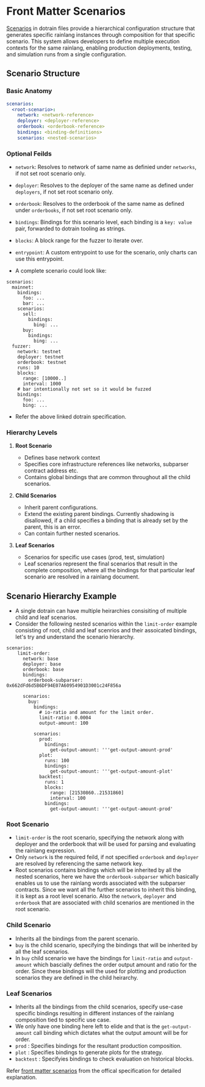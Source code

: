 # Front Matter Scenarios
[Scenarios](https://github.com/rainlanguage/specs/blob/main/ob-yaml.md#front-matter-scenarios) in dotrain files provide a hierarchical configuration structure that generates specific rainlang instances through composition for that specific scenario. This system allows developers to define multiple execution contexts for the same rainlang, enabling production deployments, testing, and simulation runs from a single configuration.

## Scenario Structure

### Basic Anatomy
```yaml
scenarios:
  <root-scenario>:
    network: <network-reference>
    deployer: <deployer-reference>
    orderbook: <orderbook-reference>
    bindings: <binding-definitions>
    scenarios: <nested-scenarios>
```
### Optional Feilds
- `network`: Resolves to network of same name as definied under `networks`, if not set root scenario only.
- `deployer`: Resolves to the deployer of the same name as defined under `deployers`, if not set root scenario only.
- `orderbook`: Resolves to the orderbook of the same name as defined under `orderbooks`, if not set root scenario only. 
- `bindings`: Bindings for this scenario level, each binding is a `key: value` pair, forwarded to dotrain tooling as strings.
-  `blocks`: A block range for the fuzzer to iterate over. 
- `entrypoint`: A custom entrypoint to use for the scenario, only charts can use this entrypoint.

- A complete scenario could look like:
```
scenarios:
  mainnet:
    bindings:
      foo: ...
      bar: ...
    scenarios:
      sell:
        bindings:
          bing: ...
      buy:
        bindings:
          bing: ...
  fuzzer:
    network: testnet
    deployer: testnet
    orderbook: testnet
    runs: 10
    blocks:
      range: [10000..]
      interval: 1000
    # bar intentionally not set so it would be fuzzed
    bindings:
      foo: ...
      bing: ...
```
- Refer the above linked dotrain specification. 
### Hierarchy Levels

1. **Root Scenario**
   - Defines base network context
   - Specifies core infrastructure references like networks, subparser contract address etc.
   - Contains global bindings that are common throughout all the child scenarios.

2. **Child Scenarios**
   - Inherit parent configurations.
   - Extend the existing parent bindings. Currently shadowing is disallowed, if a child specifies a binding that is already set by the parent, this is an error.
   - Can contain further nested scenarios.

3. **Leaf Scenarios**
   - Scenarios for specific use cases (prod, test, simulation)
   - Leaf scenarios represent the final scenarios that result in the complete composition, where all the bindings for that particular leaf scenario are resolved in a rainlang document.

## Scenario Hierarchy Example
- A single dotrain can have multiple heirarchies consisiting of multiple child and leaf scenarios.
- Consider the following nested scenarios within the `limit-order` example consisting of root, child and leaf scenrios and their assoicated bindings, let's try and understand the scenario hierarchy.
```
scenarios:
    limit-order:
      network: base
      deployer: base
      orderbook: base
      bindings:
        orderbook-subparser: 0x662dFd6d5B6DF94E07A60954901D3001c24F856a
        
      scenarios:
        buy:
          bindings:
            # io-ratio and amount for the limit order.
            limit-ratio: 0.0004
            output-amount: 100
            
          scenarios:
            prod:
              bindings:
                get-output-amount: '''get-output-amount-prod'
            plot:
              runs: 100
              bindings:
                get-output-amount: '''get-output-amount-plot'
            backtest:
              runs: 1
              blocks:
                range: [21530860..21531860]
                interval: 100
              bindings:
                get-output-amount: '''get-output-amount-prod'
```
### Root Scenario
- `limit-order` is the root scenario, specifying the network along with deployer and the orderbook that will be used for parsing and evaluating the rainlang expression.
- Only `network` is the required feild, if not specified `orderbook` and `deployer` are resolved by referencing the same network key.
- Root scenarios contains bindings which will be inherited by all the nested scenarios, here we have the `orderbook-subparser` which basically enables us to use the rainlang words associated with the subparser contracts. Since we want all the further scenarios to inherit this binding, it is kept as a root level scenario. Also the `network`, `deployer` and `orderbook` that are associated with child scenarios are mentioned in the root scenario.

### Child Scenario
- Inherits all the bindings from the parent scenario.
- `buy` is the child scenario, specifying the bindings that will be inherited by all the leaf scenarios.
- In `buy` child scenario we have the bindings for `limit-ratio` and `output-amount` which bascially defines the order output amount and ratio for the order. Since these bindings will the used for plotting and production scenarios they are defined in the child heirarchy.

### Leaf Scenarios
- Inherits all the bindings from the child scenarios, specify use-case specific bindings resulting in different instances of the rainlang composition tied to specific use case.
- We only have one binding here left to elide and that is the `get-output-amount` call binding which dictates what the output amount will be for order.
- `prod` : Specifies bindings for the resultant production composition.
- `plot` : Specifies bindings to generate plots for the strategy.
- `backtest` : Specifyies bindings to check evaluation on historical blocks.

Refer [front matter scenarios](https://github.com/rainlanguage/specs/blob/main/ob-yaml.md#front-matter-scenarios) from the offical specification for detailed explanation.